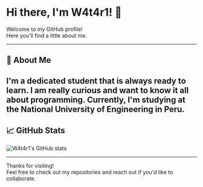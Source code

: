   # Hi there, I'm W4t4r1! 👋

Welcome to my GitHub profile!  
Here you'll find a little about me.

---

## 🚀 About Me

I'm a dedicated student that is always ready to learn. I am really curious and want to know it all about programming.
Currently, I'm studying at the National University of Engineering in Peru.  
---

## 📈 GitHub Stats

![W4t4r1's GitHub stats](https://github-readme-stats.vercel.app/api?username=W4t4r1&show_icons=true&theme=radical)

---

Thanks for visiting!  
Feel free to check out my repositories and reach out if you'd like to collaborate.

```